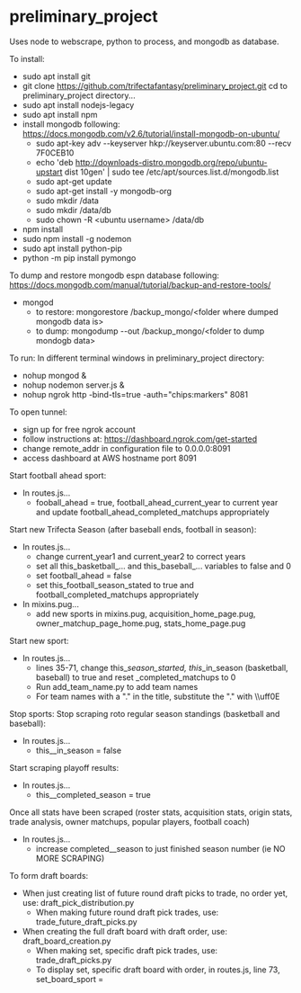 # preliminary_project
Uses node to webscrape, python to process, and mongodb as database.

To install:
+ sudo apt install git
+ git clone https://github.com/trifectafantasy/preliminary_project.git
cd to preliminary_project directory...
+ sudo apt install nodejs-legacy
+ sudo apt install npm
+ install mongodb following: https://docs.mongodb.com/v2.6/tutorial/install-mongodb-on-ubuntu/
  - sudo apt-key adv --keyserver hkp://keyserver.ubuntu.com:80 --recv 7F0CEB10
  - echo 'deb http://downloads-distro.mongodb.org/repo/ubuntu-upstart dist 10gen' | sudo tee /etc/apt/sources.list.d/mongodb.list
  - sudo apt-get update
  - sudo apt-get install -y mongodb-org
  - sudo mkdir /data
  - sudo mkdir /data/db
  - sudo chown -R \<ubuntu username\> /data/db
+ npm install
+ sudo npm install -g nodemon
+ sudo apt install python-pip
+ python -m pip install pymongo

To dump and restore mongodb espn database following: https://docs.mongodb.com/manual/tutorial/backup-and-restore-tools/
+ mongod
  - to restore: mongorestore /backup_mongo/\<folder where dumped mongodb data is\>
  - to dump: mongodump --out /backup_mongo/\<folder to dump mondogb data\>
  
To run:
In different terminal windows in preliminary_project directory:
+ nohup mongod &
+ nohup nodemon server.js &
+ nohup ngrok http -bind-tls=true -auth="chips:markers" 8081

To open tunnel:
+ sign up for free ngrok account
+ follow instructions at: https://dashboard.ngrok.com/get-started
+ change remote_addr in configuration file to 0.0.0.0:8091
+ access dashboard at AWS hostname port 8091

Start football ahead sport:
+ In routes.js...
  - fooball_ahead = true, football_ahead_current_year to current year and update football_ahead_completed_matchups appropriately

Start new Trifecta Season (after baseball ends, football in season):
+ In routes.js...
  - change current_year1 and current_year2 to correct years
  - set all this_basketball_... and this_baseball_... variables to false and 0
  - set football_ahead = false
  - set this_football_season_stated to true and football_completed_matchups appropriately
+ In mixins.pug...
  - add new sports in mixins.pug, acquisition_home_page.pug, owner_matchup_page_home.pug, stats_home_page.pug

Start new sport:
+ In routes.js...
  - lines 35-71, change this_<sport>_season_started, this_<sport>_in_season (basketball, baseball) to true and reset <sport>_completed_matchups to 0
  - Run add_team_name.py to add team names
  - For team names with a "." in the title, substitute the "." with \\\uff0E

Stop sports:
Stop scraping roto regular season standings (basketball and baseball):
+ In routes.js...
  - this_<sport>_in_season = false

Start scraping playoff results:
+ In routes.js...
  - this_<sport>_completed_season = true

Once all stats have been scraped (roster stats, acquisition stats, origin stats, trade analysis, owner matchups, popular players, football coach)
+ In routes.js...
  - increase completed_<sport>_season to just finished season number (ie NO MORE SCRAPING)

To form draft boards:
+ When just creating list of future round draft picks to trade, no order yet, use: draft_pick_distribution.py
  - When making future round draft pick trades, use: trade_future_draft_picks.py
+ When creating the full draft board with draft order, use: draft_board_creation.py
  - When making set, specific draft pick trades, use: trade_draft_picks.py
  - To display set, specific draft board with order, in routes.js, line 73, set_board_sport = <sport>
